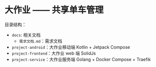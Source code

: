 # 大作业 —— 共享单车管理



目录结构：

- `docs`: 相关文档
    - `需求文档.md`：需求文档
- `project-android`：大作业移动端
    Kotlin + Jetpack Compose
- `project-frontend`：大作业 web 端
    SolidJs
- `project-service`：大作业服务端
    Golang + Docker Compose + Traefik